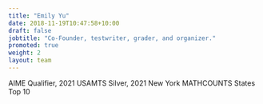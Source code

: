 ```yaml
---
title: "Emily Yu"
date: 2018-11-19T10:47:58+10:00
draft: false
jobtitle: "Co-Founder, testwriter, grader, and organizer."
promoted: true
weight: 2
layout: team
---
```


AIME Qualifier, 2021 USAMTS Silver, 2021 New York MATHCOUNTS States Top 10

